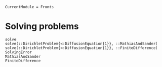 ```@meta
CurrentModule = Fronts
```

# Solving problems

```@docs
solve
solve(::DirichletProblem{<:DiffusionEquation{1}}, ::MathiasAndSander)
solve(::DirichletProblem{<:DiffusionEquation{1}}, ::FiniteDifference)
SolvingError
MathiasAndSander
FiniteDifference
```
